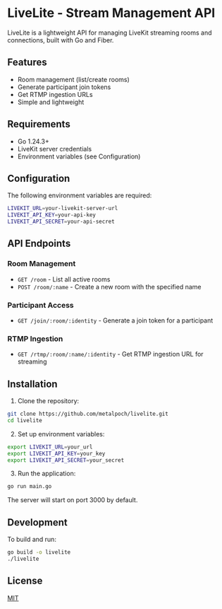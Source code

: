 # LiveLite - Stream Management API

LiveLite is a lightweight API for managing LiveKit streaming rooms and connections, built with Go and Fiber.

## Features

- Room management (list/create rooms)
- Generate participant join tokens
- Get RTMP ingestion URLs
- Simple and lightweight

## Requirements

- Go 1.24.3+
- LiveKit server credentials
- Environment variables (see Configuration)

## Configuration

The following environment variables are required:

```bash
LIVEKIT_URL=your-livekit-server-url
LIVEKIT_API_KEY=your-api-key
LIVEKIT_API_SECRET=your-api-secret
```

## API Endpoints

### Room Management

- `GET /room` - List all active rooms
- `POST /room/:name` - Create a new room with the specified name

### Participant Access

- `GET /join/:room/:identity` - Generate a join token for a participant

### RTMP Ingestion

- `GET /rtmp/:room/:name/:identity` - Get RTMP ingestion URL for streaming

## Installation

1. Clone the repository:

```bash
git clone https://github.com/metalpoch/livelite.git
cd livelite
```

2. Set up environment variables:

```bash
export LIVEKIT_URL=your_url
export LIVEKIT_API_KEY=your_key
export LIVEKIT_API_SECRET=your_secret
```

3. Run the application:

```bash
go run main.go
```

The server will start on port 3000 by default.

## Development

To build and run:

```bash
go build -o livelite
./livelite
```

## License

[MIT](LICENSE)
